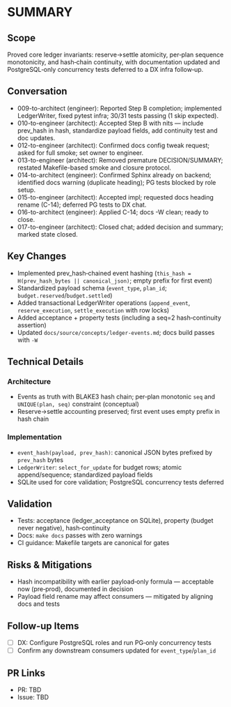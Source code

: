 # SUMMARY

## Scope
Proved core ledger invariants: reserve→settle atomicity, per‑plan sequence monotonicity, and hash‑chain continuity, with documentation updated and PostgreSQL‑only concurrency tests deferred to a DX infra follow‑up.

## Conversation
- 009-to-architect (engineer): Reported Step B completion; implemented LedgerWriter, fixed pytest infra; 30/31 tests passing (1 skip expected).
- 010-to-engineer (architect): Accepted Step B with nits — include prev_hash in hash, standardize payload fields, add continuity test and doc updates.
- 012-to-engineer (architect): Confirmed docs config tweak request; asked for full smoke; set owner to engineer.
- 013-to-engineer (architect): Removed premature DECISION/SUMMARY; restated Makefile-based smoke and closure protocol.
- 014-to-architect (engineer): Confirmed Sphinx already on backend; identified docs warning (duplicate heading); PG tests blocked by role setup.
- 015-to-engineer (architect): Accepted impl; requested docs heading rename (C-14); deferred PG tests to DX chat.
- 016-to-architect (engineer): Applied C-14; docs -W clean; ready to close.
- 017-to-engineer (architect): Closed chat; added decision and summary; marked state closed.

## Key Changes
- Implemented prev_hash‑chained event hashing (`this_hash = H(prev_hash_bytes || canonical_json)`; empty prefix for first event)
- Standardized payload schema (`event_type`, `plan_id`; `budget.reserved`/`budget.settled`)
- Added transactional LedgerWriter operations (`append_event`, `reserve_execution`, `settle_execution` with row locks)
- Added acceptance + property tests (including a seq=2 hash‑continuity assertion)
- Updated `docs/source/concepts/ledger-events.md`; docs build passes with `-W`

## Technical Details
### Architecture
- Events as truth with BLAKE3 hash chain; per‑plan monotonic `seq` and `UNIQUE(plan, seq)` constraint (conceptual)
- Reserve→settle accounting preserved; first event uses empty prefix in hash chain

### Implementation
- `event_hash(payload, prev_hash)`: canonical JSON bytes prefixed by `prev_hash` bytes
- `LedgerWriter`: `select_for_update` for budget rows; atomic append/sequence; standardized payload fields
- SQLite used for core validation; PostgreSQL concurrency tests deferred

## Validation
- Tests: acceptance (ledger_acceptance on SQLite), property (budget never negative), hash‑continuity
- Docs: `make docs` passes with zero warnings
- CI guidance: Makefile targets are canonical for gates

## Risks & Mitigations
- Hash incompatibility with earlier payload‑only formula — acceptable now (pre‑prod), documented in decision
- Payload field rename may affect consumers — mitigated by aligning docs and tests

## Follow-up Items
- [ ] DX: Configure PostgreSQL roles and run PG‑only concurrency tests
- [ ] Confirm any downstream consumers updated for `event_type`/`plan_id`

## PR Links
- PR: TBD
- Issue: TBD
